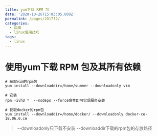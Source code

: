 ```yaml
---
title: yum下载 RPM 包
date: '2020-10-26T15:03:05.000Z'
permalink: /pages/2017f2/
categories:
  - 运维
  - linux使用技巧
tags:
  - linux
---
```


# 使用yum下载 RPM 包及其所有依赖

```text
# 获取vim的rpm包
yum install --downloaddir=/home/summer --downloadonly vim

# 安装
rpm -ivhU *  --nodeps --force命令即可实现服务安装

# 获取docker的rpm包
yum install --downloaddir=/home/docker/ --downloadonly docker-ce-18.06.0.ce
```

> --downloadonly只下载不安装 --downloaddir下载的rpm包的存放路径

